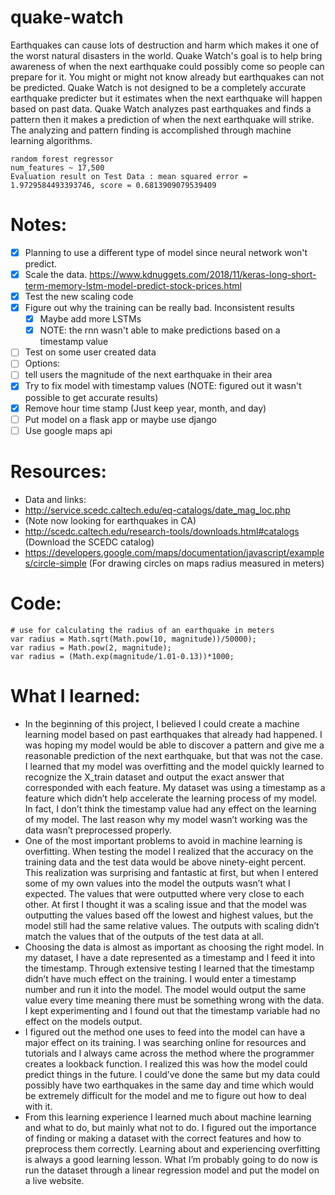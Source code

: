 # quake-watch
Earthquakes can cause lots of destruction and harm which makes it one of the worst natural disasters in the world. Quake Watch's goal is to help bring awareness of when the next earthquake could possibly come so people can prepare for it. You might or might not know already but earthquakes can not be predicted. Quake Watch is not designed to be a completely accurate earthquake predicter but it estimates when the next earthquake will happen based on past data. Quake Watch analyzes past earthquakes and finds a pattern then it makes a prediction of when the next earthquake will strike. The analyzing and pattern finding is accomplished through machine learning algorithms.

```
random forest regressor
num_features ~ 17,500
Evaluation result on Test Data : mean squared error = 1.9729584493393746, score = 0.6813909079539409
```

# Notes:
- [X] Planning to use a different type of model since neural network won't predict.
- [X] Scale the data. https://www.kdnuggets.com/2018/11/keras-long-short-term-memory-lstm-model-predict-stock-prices.html
- [X] Test the new scaling code
- [X] Figure out why the training can be really bad. Inconsistent results
	- [X] Maybe add more LSTMs
	- [X] NOTE: the rnn wasn't able to make predictions based on a timestamp value
- [ ] Test on some user created data
- [ ] Options:
 - [ ] tell users the magnitude of the next earthquake in their area
 - [X] Try to fix model with timestamp values (NOTE: figured out it wasn't possible to get accurate results)
- [X] Remove hour time stamp (Just keep year, month, and day)
- [ ] Put model on a flask app or maybe use django
- [ ] Use google maps api
# Resources:
- Data and links:
 - http://service.scedc.caltech.edu/eq-catalogs/date_mag_loc.php
 - (Note now looking for earthquakes in CA)
 - http://scedc.caltech.edu/research-tools/downloads.html#catalogs (Download the SCEDC catalog)
 - https://developers.google.com/maps/documentation/javascript/examples/circle-simple (For drawing circles on maps radius measured in meters)
# Code:
```
# use for calculating the radius of an earthquake in meters
var radius = Math.sqrt(Math.pow(10, magnitude))/50000);
var radius = Math.pow(2, magnitude);
var radius = (Math.exp(magnitude/1.01-0.13))*1000;

 ```
# What I learned:
- In the beginning of this project, I believed I could create a machine learning model based on
past earthquakes that already had happened. I was hoping my model would be able to discover a 
pattern and give me a reasonable prediction of the next earthquake, but that was not the case. 
I learned that my model was overfitting and the model quickly learned to recognize the X_train 
dataset and output the exact answer that corresponded with each feature. My dataset was using 
a timestamp as a feature which didn’t help accelerate the learning process of my model. In 
fact, I don’t think the timestamp value had any effect on the learning of my model. The last 
reason why my model wasn’t working was the data wasn’t preprocessed properly.
- One of the most important problems to avoid in machine learning is overfitting. When testing 
the model I realized that the accuracy on the training data and the test data would be above 
ninety-eight percent. This realization was surprising and fantastic at first, but when I 
entered some of my own values into the model the outputs wasn’t what I expected. The values 
that were outputted where very close to each other. At first I thought it was a scaling issue 
and that the model was outputting the values based off the lowest and highest values, but the 
model still had the same relative values. The outputs with scaling didn’t match the values 
that of the outputs of the test data at all. 
- Choosing the data is almost as important as choosing the right model. In my dataset, I have a 
date represented as a timestamp and I feed it into the timestamp. Through extensive testing I
learned that the timestamp didn’t have much effect on the training. I would enter a timestamp 
number and run it into the model. The model would output the same value every time meaning 
there must be something wrong with the data. I kept experimenting and I found out that the 
timestamp variable had no effect on the models output.
- I figured out the method one uses to feed into the model can have a major effect on its 
training. I was searching online for resources and tutorials and I always came across the 
method where the programmer creates a lookback function. I realized this was how the model 
could predict things in the future. I could’ve done the same but my data could possibly have 
two earthquakes in the same day and time which would be extremely difficult for the model and 
me to figure out how to deal with it. 
- From this learning experience I learned much about machine learning and what to do, but mainly
what not to do. I figured out the importance of finding or making a dataset with the correct 
features and how to preprocess them correctly. Learning about and experiencing overfitting is
always a good learning lesson. What I’m probably going to do now is run the dataset through a 
linear regression model and put the model on a live website.
